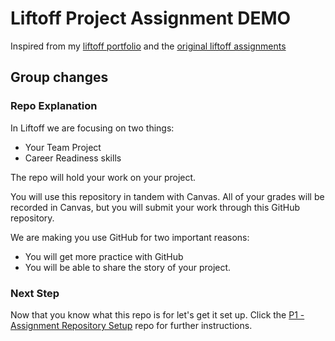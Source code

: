 # Liftoff Project Assignment DEMO

Inspired from my [liftoff portfolio](https://github.com/speudusa/liftoff-assignments/tree/master/P2-Project_Outline) and the [original liftoff assignments](https://github.com/LaunchCodeEducation/liftoff-assignments/tree/master/P2-Project_Outline)

## Group changes

### Repo Explanation
In Liftoff we are focusing on two things: 
- Your Team Project
- Career Readiness skills 

The repo will hold your work on your project.
  
You will use this repository in tandem with Canvas. All of your grades will be recorded in Canvas, but you will submit your work through this GitHub repository.

We are making you use GitHub for two important reasons:
  - You will get more practice with GitHub
  - You will be able to share the story of your project. 

### Next Step

Now that you know what this repo is for let's get it set up.
Click the [P1 - Assignment Repository Setup](https://github.com/speudusa/liftoff-project-assignments/tree/main/P1-AssignmentRepoSetup) repo for further instructions.

